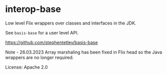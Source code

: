 # interop-base

Low level Flix wrappers over classes and interfaces in the JDK.

See `basis-base` for a user level API.

https://github.com/stephentetley/basis-base

Note - 26.03.2023 Array marshaling has been fixed in Flix head so 
the Java wrappers are no longer required.

License: Apache 2.0

